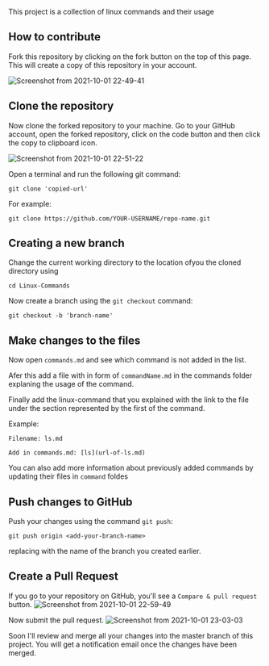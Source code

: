This project is a collection of linux commands and their usage

## How to contribute

Fork this repository by clicking on the fork button on the top of this page. This will create a copy of this repository in your account.

![Screenshot from 2021-10-01 22-49-41](https://user-images.githubusercontent.com/56548922/135661426-212d2b42-d1e7-4802-b3e1-3f7a233316a5.png)


## Clone the repository

Now clone the forked repository to your machine. Go to your GitHub account, open the forked repository, click on the code button and then click the copy to clipboard icon.

![Screenshot from 2021-10-01 22-51-22](https://user-images.githubusercontent.com/56548922/135661678-02abdf2d-2db2-42be-bcd1-c65a6093dfc6.png)


Open a terminal and run the following git command:

```
git clone 'copied-url'
```

For example:

```
git clone https://github.com/YOUR-USERNAME/repo-name.git
```

## Creating a new branch

Change the current working directory to the location ofyou the cloned directory using

```
cd Linux-Commands
```

Now create a branch using the `git checkout` command:

```
git checkout -b 'branch-name'
```

## Make changes to the files

Now open `commands.md` and see which command is not added in the list.

Afer this add a file with in form of `commandName.md` in the commands folder explaning the usage of the command.

Finally add the linux-command that you explained with the link to the file under the section represented by the first of the command.

Example:

```
Filename: ls.md

Add in commands.md: [ls](url-of-ls.md)
```
You can also add more information about previously added commands by updating their files in `command` foldes

## Push changes to GitHub

Push your changes using the command `git push`:

```
git push origin <add-your-branch-name>
```

replacing <add-your-branch-name> with the name of the branch you created earlier.

## Create a Pull Request

If you go to your repository on GitHub, you'll see a `Compare & pull request` button.
![Screenshot from 2021-10-01 22-59-49](https://user-images.githubusercontent.com/56548922/135662653-7d38ebb2-1caa-4afd-89e4-066f54e36826.png)

Now submit the pull request.
![Screenshot from 2021-10-01 23-03-03](https://user-images.githubusercontent.com/56548922/135663046-58455754-f140-4e47-9724-97c0d36556f4.png)

Soon I'll review and merge all your changes into the master branch of this project. You will get a notification email once the changes have been merged.

